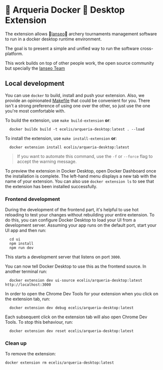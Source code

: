 # 🏹 Arqueria Docker 🐳 Desktop Extension

The extension allows 🎯[Ianseo](https://ianseo.net)🎯 archery tournaments management software
to run in a docker desktop runtime environment.

The goal is to present a simple and unified way to run the software
cross-platform.

This work builds on top of other people work, the open source community
but specially the [Ianseo Team](https://ianseo.net)


## Local development

You can use `docker` to build, install and push your extension. Also, we provide an opinionated [Makefile](Makefile) that could be convenient for you. There isn't a strong preference of using one over the other, so just use the one you're most comfortable with.

To build the extension, use `make build-extension` **or**:

```shell
  docker buildx build -t ecelis/arqueria-desktop:latest . --load
```

To install the extension, use `make install-extension` **or**:

```shell
  docker extension install ecelis/arqueria-desktop:latest
```

> If you want to automate this command, use the `-f` or `--force` flag to accept the warning message.

To preview the extension in Docker Desktop, open Docker Dashboard once the installation is complete. The left-hand menu displays a new tab with the name of your extension. You can also use `docker extension ls` to see that the extension has been installed successfully.

### Frontend development

During the development of the frontend part, it's helpful to use hot reloading to test your changes without rebuilding your entire extension. To do this, you can configure Docker Desktop to load your UI from a development server.
Assuming your app runs on the default port, start your UI app and then run:

```shell
  cd ui
  npm install
  npm run dev
```

This starts a development server that listens on port `3000`.

You can now tell Docker Desktop to use this as the frontend source. In another terminal run:

```shell
  docker extension dev ui-source ecelis/arqueria-desktop:latest http://localhost:3000
```

In order to open the Chrome Dev Tools for your extension when you click on the extension tab, run:

```shell
  docker extension dev debug ecelis/arqueria-desktop:latest
```

Each subsequent click on the extension tab will also open Chrome Dev Tools. To stop this behaviour, run:

```shell
  docker extension dev reset ecelis/arqueria-desktop:latest
```

### Clean up

To remove the extension:

```shell
docker extension rm ecelis/arqueria-desktop:latest
```

